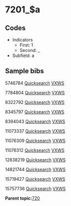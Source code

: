 # 7201\_$a

## Codes

-   Indicators
    -   First: 1
    -   Second: \_
-   Subfield: a

## Sample bibs

5746784 [Quicksearch](https://search.library.yale.edu/catalog/5746784) [VXWS](http://prodorbis.library.yale.edu:7014/vxws/GetHoldingsService?bibId=5746784)

7784804 [Quicksearch](https://search.library.yale.edu/catalog/7784804) [VXWS](http://prodorbis.library.yale.edu:7014/vxws/GetHoldingsService?bibId=7784804)

8322792 [Quicksearch](https://search.library.yale.edu/catalog/8322792) [VXWS](http://prodorbis.library.yale.edu:7014/vxws/GetHoldingsService?bibId=8322792)

8345797 [Quicksearch](https://search.library.yale.edu/catalog/8345797) [VXWS](http://prodorbis.library.yale.edu:7014/vxws/GetHoldingsService?bibId=8345797)

8394043 [Quicksearch](https://search.library.yale.edu/catalog/8394043) [VXWS](http://prodorbis.library.yale.edu:7014/vxws/GetHoldingsService?bibId=8394043)

11073337 [Quicksearch](https://search.library.yale.edu/catalog/11073337) [VXWS](http://prodorbis.library.yale.edu:7014/vxws/GetHoldingsService?bibId=11073337)

11076309 [Quicksearch](https://search.library.yale.edu/catalog/11076309) [VXWS](http://prodorbis.library.yale.edu:7014/vxws/GetHoldingsService?bibId=11076309)

11076312 [Quicksearch](https://search.library.yale.edu/catalog/11076312) [VXWS](http://prodorbis.library.yale.edu:7014/vxws/GetHoldingsService?bibId=11076312)

12838219 [Quicksearch](https://search.library.yale.edu/catalog/12838219) [VXWS](http://prodorbis.library.yale.edu:7014/vxws/GetHoldingsService?bibId=12838219)

14821744 [Quicksearch](https://search.library.yale.edu/catalog/14821744) [VXWS](http://prodorbis.library.yale.edu:7014/vxws/GetHoldingsService?bibId=14821744)

15719427 [Quicksearch](https://search.library.yale.edu/catalog/15719427) [VXWS](http://prodorbis.library.yale.edu:7014/vxws/GetHoldingsService?bibId=15719427)

15757736 [Quicksearch](https://search.library.yale.edu/catalog/15757736) [VXWS](http://prodorbis.library.yale.edu:7014/vxws/GetHoldingsService?bibId=15757736)

**Parent topic:**[720](../../tags/720/720.md)

